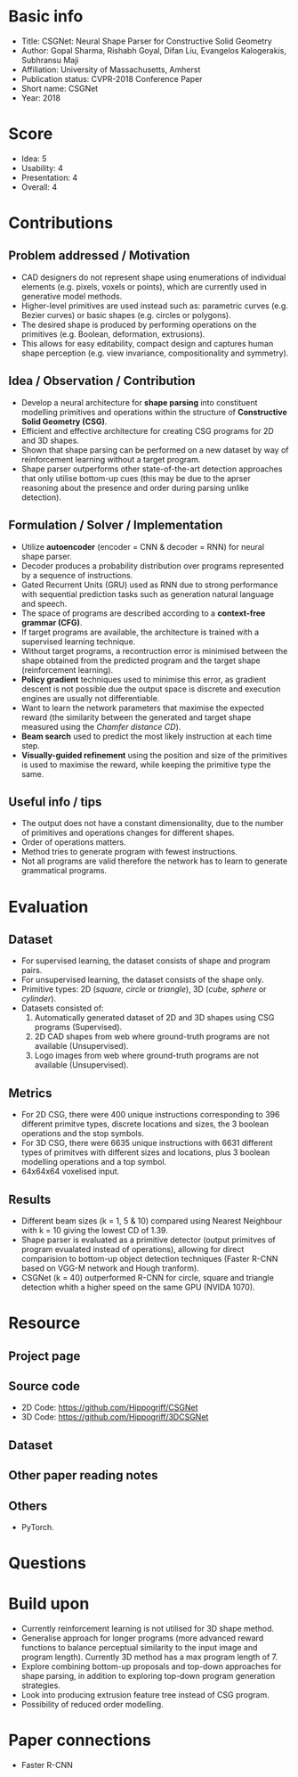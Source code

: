 # Basic info
- Title: CSGNet: Neural Shape Parser for Constructive Solid Geometry
- Author: Gopal Sharma, Rishabh Goyal, Difan Liu, Evangelos Kalogerakis, Subhransu Maji
- Affiliation: University of Massachusetts, Amherst
- Publication status: CVPR-2018 Conference Paper
- Short name: CSGNet
- Year: 2018

# Score
- Idea: 5
- Usability: 4
- Presentation: 4
- Overall: 4

# Contributions
## Problem addressed / Motivation
- CAD designers do not represent shape using enumerations of individual elements (e.g. pixels, voxels or points), which are currently used in generative model methods.
- Higher-level primitives are used instead such as: parametric curves (e.g. Bezier curves) or basic shapes (e.g. circles or polygons).
- The desired shape is produced by performing operations on the primitives (e.g. Boolean, deformation, extrusions).
- This allows for easy editability, compact design and captures human shape perception (e.g. view invariance, compositionality and symmetry).

## Idea / Observation / Contribution
- Develop a neural architecture for **shape parsing** into constituent modelling primitives and operations within the structure of **Constructive Solid Geometry (CSG)**.
- Efficient and effective architecture for creating CSG programs for 2D and 3D shapes.
- Shown that shape parsing can be performed on a new dataset by way of reinforcement learning without a target program.
- Shape parser outperforms other state-of-the-art detection approaches that only utilise bottom-up cues (this may be due to the aprser reasoning about the presence and order during parsing unlike detection). 

## Formulation / Solver / Implementation
- Utilize **autoencoder** (encoder = CNN & decoder = RNN) for neural shape parser.
- Decoder produces a probability distribution over programs represented by a sequence of instructions. 
- Gated Recurrent Units (GRU) used as RNN due to strong performance with sequential prediction tasks such as generation natural language and speech.
- The space of programs are described according to a **context-free grammar (CFG)**.
- If target programs are available, the architecture is trained with a supervised learning technique.
- Without target programs, a recontruction error is minimised between the shape obtained from the predicted program and the target shape (reinforcement learning).
- **Policy gradient** techniques used to minimise this error, as gradient descent is not possible due the output space is discrete and execution engines are usually not differentiable.
- Want to learn the network parameters that maximise the expected reward (the similarity between the generated and target shape measured using the *Chamfer distance CD*).
- **Beam search** used to predict the most likely instruction at each time step.
- **Visually-guided refinement** using the position and size of the primitives is used to maximise the reward, while keeping the primitive type the same.

## Useful info / tips
- The output does not have a constant dimensionality, due to the number of primitives and operations changes for different shapes.
- Order of operations matters.
- Method tries to generate program with fewest instructions.
- Not all programs are valid therefore the network has to learn to generate grammatical programs.

# Evaluation
## Dataset
- For supervised learning, the dataset consists of shape and program pairs.
- For unsupervised learning, the dataset consists of the shape only.
- Primitive types: 2D (*square, circle* or *triangle*), 3D (*cube, sphere* or *cylinder*).
- Datasets consisted of:
  1. Automatically generated dataset of 2D and 3D shapes using CSG programs (Supervised).
  2. 2D CAD shapes from web where ground-truth programs are not available (Unsupervised).
  3. Logo images from web where ground-truth programs are not available (Unsupervised).

## Metrics
- For 2D CSG, there were 400 unique instructions corresponding to 396 different primitve types, discrete locations and sizes, the 3 boolean operations and the stop symbols.
- For 3D CSG, there were 6635 unique instructions with 6631 different types of primitves with different sizes and locations, plus 3 boolean modelling operations and a top symbol.
- 64x64x64 voxelised input.

## Results
- Different beam sizes (k = 1, 5 & 10) compared using Nearest Neighbour with k = 10 giving the lowest CD of 1.39.
- Shape parser is evaluated as a primitive detector (output primitves of program evualated instead of operations), allowing for direct comparision to bottom-up object detection techniques (Faster R-CNN based on VGG-M network and Hough tranform).
- CSGNet (k = 40) outperformed R-CNN for circle, square and triangle detection whith a higher speed on the same GPU (NVIDA 1070).

# Resource
## Project page

## Source code
- 2D Code: https://github.com/Hippogriff/CSGNet
- 3D Code: https://github.com/Hippogriff/3DCSGNet

## Dataset
 
## Other paper reading notes

## Others
- PyTorch.

# Questions

# Build upon
- Currently reinforcement learning is not utilised for 3D shape method.
- Generalise approach for longer programs (more advanced reward functions to balance perceptual similarity to the input image and program length). Currently 3D method has a max program length of 7.
- Explore combining bottom-up proposals and top-down approaches for shape parsing, in addition to exploring top-down program generation strategies.
- Look into producing extrusion feature tree instead of CSG program.
- Possibility of reduced order modelling.

# Paper connections
- Faster R-CNN

